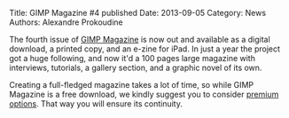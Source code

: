 Title: GIMP Magazine #4 published
Date: 2013-09-05
Category: News
Authors: Alexandre Prokoudine

The fourth issue of [GIMP Magazine](http://gimpmagazine.org/) is now out and available as a digital download, a printed copy, and an e-zine for iPad. In just a year the project got a huge following, and now it'd a 100 pages large magazine with interviews, tutorials, a gallery section, and a graphic novel of its own.

Creating a full-fledged magazine takes a lot of time, so while GIMP Magazine is a free download, we kindly suggest you to consider [premium options](http://gimpmagazine.magcloud.com/). That way you will ensure its continuity.
